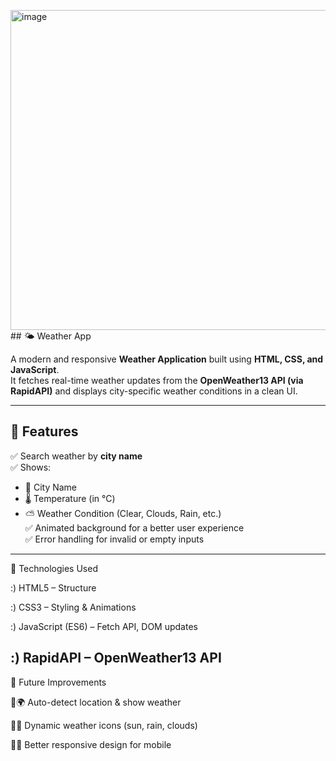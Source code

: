<img width="512" height="512" alt="image" src="https://github.com/user-attachments/assets/2c921a3c-f150-40e1-9709-061dbeed7d9f" />## 🌤 Weather App

A modern and responsive **Weather Application** built using **HTML, CSS, and JavaScript**.  
It fetches real-time weather updates from the **OpenWeather13 API (via RapidAPI)** and displays city-specific weather conditions in a clean UI.  

---

## 🚀 Features
✅ Search weather by **city name**  
✅ Shows:
- 📍 City Name  
- 🌡 Temperature (in °C)  
- ⛅ Weather Condition (Clear, Clouds, Rain, etc.)  
✅ Animated background for a better user experience  
✅ Error handling for invalid or empty inputs  

---


🌟 Technologies Used

:) HTML5 – Structure

:) CSS3 – Styling & Animations

:) JavaScript (ES6) – Fetch API, DOM updates

:) RapidAPI – OpenWeather13 API
----

🙌 Future Improvements

🌍 Auto-detect location & show weather

🎨 Dynamic weather icons (sun, rain, clouds)

📱 Better responsive design for mobile

